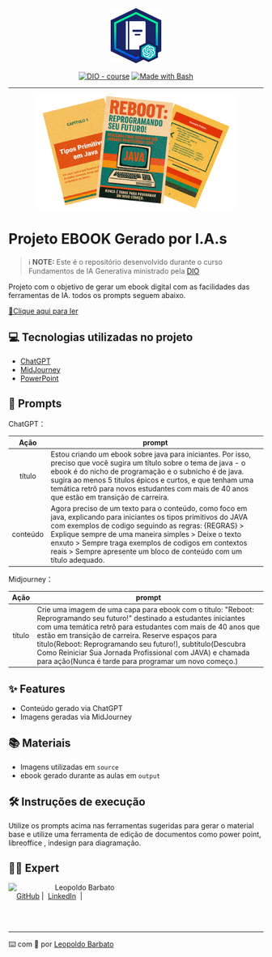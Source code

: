 <p align="center">
    <img width="100" src="source/banner.png">
</p>


<p align="center">
<a href="https://dio.me/"><img src="https://img.shields.io/badge/DIO-Course-28DA77?logo=youtube" alt="DIO - course"></a>
<a href="https://www.gnu.org/software/bash/" title="Go to Bash homepage"><img src="https://img.shields.io/badge/Prompt-Project-blue?logo=gnu-bash&amp;logoColor=white" alt="Made with Bash"></a></p>

-------


<p align="center">
<img 
    src="source/ebook.png"
    width="400"  
/>
</p>

# Projeto EBOOK Gerado por I.A.s


 > ℹ️ **NOTE:** Este é o repositório desenvolvido durante o curso Fundamentos de IA Generativa ministrado pela [DIO](https://dio.me)

Projeto com o objetivo de gerar um ebook digital com as facilidades das ferramentas de IA. todos os prompts
seguem abaixo.

<a href="output/ebook-java.pdf"> 📕Clique aqui para ler</a>

## 💻 Tecnologias utilizadas no projeto

- [ChatGPT](https://chat.openai.com/) 
- [MidJourney](https://www.midjourney.com/app/)
- [PowerPoint](https://www.microsoft.com/en/microsoft-365/powerpoint)

## 🧠 Prompts


ChatGPT：

|   Ação   | prompt                                                                                                                                                                                                                                                                         |
| :------: | ------------------------------------------------------------------------------------------------------------------------------------------------------------------------------------------------------------------------------------------------------------------------------ |
|  título  | Estou criando um ebook sobre java para iniciantes. Por isso, preciso que você sugira um título sobre o tema de java - o ebook é do nicho de programação e o subnicho é de java. sugira ao menos 5 titulos épicos e curtos, e que tenham uma temática retrô para novos estudantes com mais de 40 anos que estão em transição de carreira. |
| conteúdo | Agora preciso de um texto para o conteúdo, como foco em java, explicando para iniciantes os tipos primitivos do JAVA com exemplos de codigo seguindo as regras: {REGRAS} > Explique sempre de uma maneira simples > Deixe o texto enxuto > Sempre traga exemplos de codigos em contextos reais > Sempre apresente um bloco de conteúdo com um título adequado. |


Midjourney：

|  Ação  | prompt                                                                                 |
| :----: | -------------------------------------------------------------------------------------- |
| título | Crie uma imagem de uma capa para ebook com o titulo: "Reboot: Reprogramando seu futuro!" destinado a estudantes iniciantes com uma temática retrô para estudantes com mais de 40 anos que estão em transição de carreira. Reserve espaços para titulo(Reboot: Reprogramando seu futuro!), subtitulo(Descubra Como Reiniciar Sua Jornada Profissional com JAVA) e chamada para ação(Nunca é tarde para programar um novo começo.) |

## ✨ Features

- Conteúdo gerado via ChatGPT
- Imagens geradas via MidJourney

## 📚 Materiais

- Imagens utilizadas em `source`
- ebook gerado durante as aulas em `output`

## 🛠️ Instruções de execução

Utilize os prompts acima nas ferramentas sugeridas para gerar o material base e utilize uma ferramenta de edição de documentos como power point, libreoffice , indesign para diagramação.

## 👨‍💻 Expert

<p>
    <img 
      align=left 
      margin=10 
      width=80 
      src="https://avatars.githubusercontent.com/u/51752445?v=4"
    />
    <p>&nbsp&nbsp&nbspLeopoldo Barbato<br>
    &nbsp&nbsp&nbsp
    <a href="https://github.com/lbarbatto">
    GitHub</a>&nbsp;|&nbsp;
    <a href="https://www.linkedin.com/in/leopoldo-barbato/">LinkedIn</a>
&nbsp;|&nbsp;
</p>
<br/><br/>
<p>

---

⌨️ com 💜 por [Leopoldo Barbato](https://github.com/lbarbatto)

